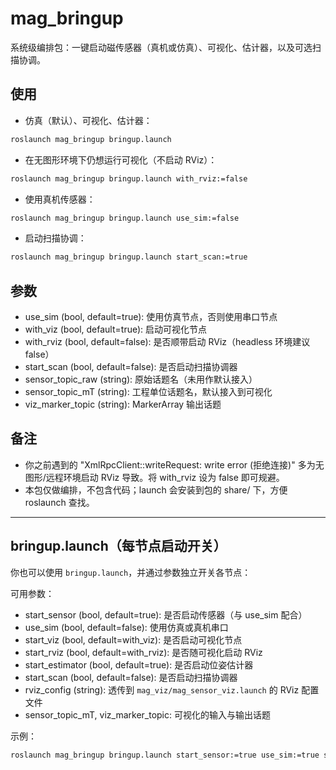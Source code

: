 # mag_bringup

系统级编排包：一键启动磁传感器（真机或仿真）、可视化、估计器，以及可选扫描协调。

## 使用

- 仿真（默认）、可视化、估计器：
```bash
roslaunch mag_bringup bringup.launch
```

- 在无图形环境下仍想运行可视化（不启动 RViz）：
```bash
roslaunch mag_bringup bringup.launch with_rviz:=false
```

- 使用真机传感器：
```bash
roslaunch mag_bringup bringup.launch use_sim:=false
```

- 启动扫描协调：
```bash
roslaunch mag_bringup bringup.launch start_scan:=true
```

## 参数
- use_sim (bool, default=true): 使用仿真节点，否则使用串口节点
- with_viz (bool, default=true): 启动可视化节点
- with_rviz (bool, default=false): 是否顺带启动 RViz（headless 环境建议 false）
- start_scan (bool, default=false): 是否启动扫描协调器
- sensor_topic_raw (string): 原始话题名（未用作默认接入）
- sensor_topic_mT (string): 工程单位话题名，默认接入到可视化
- viz_marker_topic (string): MarkerArray 输出话题

## 备注
- 你之前遇到的 "XmlRpcClient::writeRequest: write error (拒绝连接)" 多为无图形/远程环境启动 RViz 导致。将 with_rviz 设为 false 即可规避。
- 本包仅做编排，不包含代码；launch 会安装到包的 share/ 下，方便 roslaunch 查找。

---

## bringup.launch（每节点启动开关）
你也可以使用 `bringup.launch`，并通过参数独立开关各节点：

可用参数：
- start_sensor (bool, default=true): 是否启动传感器（与 use_sim 配合）
- use_sim (bool, default=false): 使用仿真或真机串口
- start_viz (bool, default=with_viz): 是否启动可视化节点
- start_rviz (bool, default=with_rviz): 是否随可视化启动 RViz
- start_estimator (bool, default=true): 是否启动位姿估计器
- start_scan (bool, default=false): 是否启动扫描协调器
- rviz_config (string): 透传到 `mag_viz/mag_sensor_viz.launch` 的 RViz 配置文件
- sensor_topic_mT, viz_marker_topic: 可视化的输入与输出话题

示例：
```bash
roslaunch mag_bringup bringup.launch start_sensor:=true use_sim:=true start_viz:=true start_rviz:=false start_estimator:=true start_scan:=false
```

